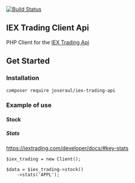 [![Build Status](https://travis-ci.org/joseraul/iex-trading-api.svg?branch=master)](https://travis-ci.org/joseraul/iex-trading-api)

## IEX Trading Client Api
PHP Client for the [IEX Trading Api](https://iextrading.com/developer/docs)

## Get Started
### Installation
```
composer require joseraul/iex-trading-api
```

### Example of use

#### Stock
##### Stats

https://iextrading.com/developer/docs/#key-stats

```
$iex_trading = new Client();

$data = $iex_trading->stock()
    ->stats('APPL');
```


